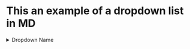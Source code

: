 # This an example of a dropdown list in MD
<details>
    <summary>Dropdown Name</summary>
    <ul>
    <li> <a href="Vuln/XSS/items/CORS.md"> CORS</a></li>
    <li> <a href="Vuln/XSS/items/CSP.md"> CSP </a></li>
    <li> <a href="Vuln/XSS/items/cookies.md"> Cookies </a></li>
    <li> <a href="Vuln/XSS/items/dom.md"> DOM </a></li>
    </ul>
</details>
